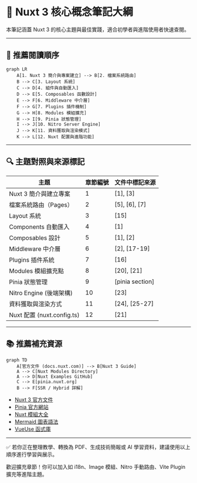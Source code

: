 # 📘 Nuxt 3 核心概念筆記大綱

本筆記涵蓋 Nuxt 3 的核心主題與最佳實踐，適合初學者與進階使用者快速查閱。

---

## 🧭 推薦閱讀順序

```mermaid
graph LR
    A[1. Nuxt 3 簡介與專案建立] --> B[2. 檔案系統路由]
    B --> C[3. Layout 系統]
    C --> D[4. 組件與自動匯入]
    D --> E[5. Composables 函數設計]
    E --> F[6. Middleware 中介層]
    F --> G[7. Plugins 插件機制]
    G --> H[8. Modules 模組擴充]
    H --> I[9. Pinia 狀態管理]
    I --> J[10. Nitro Server Engine]
    J --> K[11. 資料獲取與渲染模式]
    K --> L[12. Nuxt 配置與進階功能]
```

---

## 🔍 主題對照與來源標記

| 主題                       | 章節編號 | 文件中標記來源  |
| -------------------------- | -------- | --------------- |
| Nuxt 3 簡介與建立專案      | 1        | [1], [3]        |
| 檔案系統路由（Pages）      | 2        | [5], [6], [7]   |
| Layout 系統                | 3        | [15]            |
| Components 自動匯入        | 4        | [1]             |
| Composables 設計           | 5        | [1], [2]        |
| Middleware 中介層          | 6        | [2], [17-19]    |
| Plugins 插件系統           | 7        | [16]            |
| Modules 模組擴充點         | 8        | [20], [21]      |
| Pinia 狀態管理             | 9        | [pinia section] |
| Nitro Engine (後端架構)    | 10       | [23]            |
| 資料獲取與渲染方式         | 11       | [24], [25-27]   |
| Nuxt 配置 (nuxt.config.ts) | 12       | [21]            |

---

## 📚 推薦補充資源

```mermaid
graph TD
    A[官方文件 (docs.nuxt.com)] --> B[Nuxt 3 Guide]
    A --> C[Nuxt Modules Directory]
    A --> D[Nuxt Examples GitHub]
    C --> E[pinia.nuxt.org]
    B --> F[SSR / Hybrid 詳解]
```

- [Nuxt 3 官方文件](https://nuxt.com/docs)
- [Pinia 官方網站](https://pinia.vuejs.org/)
- [Nuxt 模組大全](https://modules.nuxtjs.org/)
- [Mermaid 圖表語法](https://mermaid.js.org/intro/)
- [VueUse 函式庫](https://vueuse.org/)

---

✅ 若你正在整理教學、轉換為 PDF、生成技術簡報或 AI 學習資料，建議使用以上順序進行學習與展示。

歡迎擴充章節！你可以加入如 i18n、Image 模組、Nitro 手動路由、Vite Plugin 擴充等進階主題。
